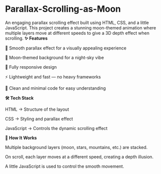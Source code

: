 # Parallax-Scrolling-as-Moon
An engaging parallax scrolling effect built using HTML, CSS, and a little JavaScript. This project creates a stunning moon-themed animation where multiple layers move at different speeds to give a 3D depth effect when scrolling.
**✨ Features**

🌌 Smooth parallax effect for a visually appealing experience

🌙 Moon-themed background for a night-sky vibe

🎨 Fully responsive design

⚡ Lightweight and fast — no heavy frameworks

🧩 Clean and minimal code for easy understanding

**🛠️ Tech Stack**

HTML → Structure of the layout

CSS → Styling and parallax effect

JavaScript → Controls the dynamic scrolling effect

**🚀 How It Works**

Multiple background layers (moon, stars, mountains, etc.) are stacked.

On scroll, each layer moves at a different speed, creating a depth illusion.

A little JavaScript is used to control the smooth movement.
